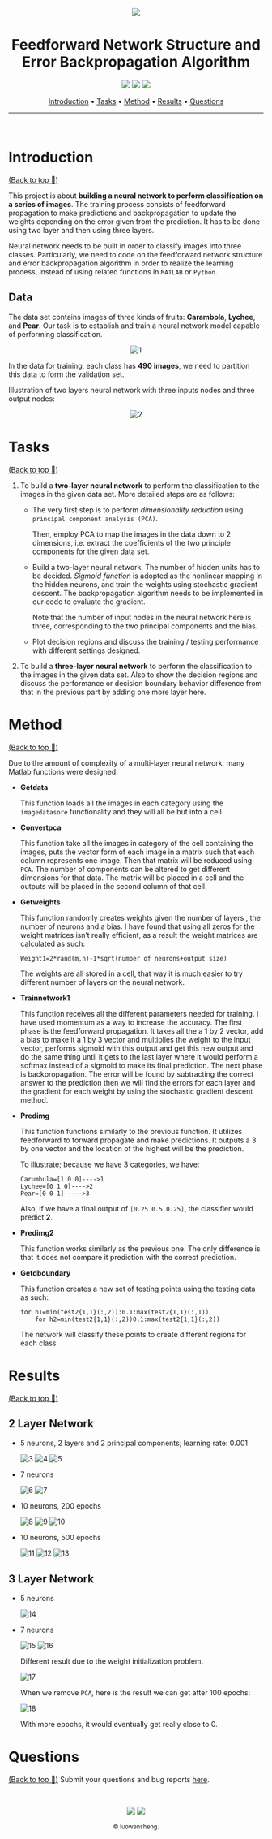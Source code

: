 <p align="center">
    <a href="https://github.com/luowensheng"><img src="https://i.ibb.co/0FmPqfm/logo1a.png"></a>
</p>

<h1 align="center">Feedforward Network Structure and Error Backpropagation Algorithm
</h1>
<p align="center">
    <a href="https://www.mathworks.com/products/matlab.html"><img src="https://img.shields.io/badge/Made with-MATLAB-blue.svg"></a>
    <a href="https://github.com/luowensheng/ML_Feedforward-network-structure-and-error-backpropagation-algorithm/pulse"><img src="https://img.shields.io/badge/Maintained%3F-yes-green.svg"></a>
    <a href="https://github.com/luowensheng"><img src="https://badges.frapsoft.com/os/v2/open-source.svg?v=103"></a>
</p>
<p align="center">
  <a href="#Introduction">Introduction</a> •
  <a href="#Tasks">Tasks</a> •
  <a href="#Method">Method</a> •
  <a href="#Results">Results</a> •
  <a href="#Questions">Questions</a>
</p>

___

<br>

# Introduction
[(Back to top :arrow_up_small:)](#Feedforward-Network-Structure-and-Error-Backpropagation-Algorithm)

This project is about **building a neural network to perform classification on a series of images**. The training process consists of feedforward propagation to make predictions and backpropagation to update the weights depending on the error given from the prediction. It has to be done using two layer and then using three layers. 

Neural network needs to be built in order to classify images into three classes. Particularly, we need to code on the feedforward network structure and error backpropagation algorithm in order to realize the learning process, instead of using related functions in ```MATLAB``` or ```Python```.


## Data
The data set contains images of three kinds of fruits: **Carambola**, **Lychee**, and **Pear**. Our task is to establish and train a neural network model capable of performing classification.
<p align="center"><img src="https://i.ibb.co/tLRQbqQ/1.jpg" alt="1" border="0"></a> </p>

In the data for training, each class has **490 images**, we need to partition this data to form the validation set.

Illustration of two layers neural network with three inputs nodes and three output nodes:
<p align="center"><img src="https://i.ibb.co/SxkyDyM/2.jpg" alt="2" border="0">

# Tasks
[(Back to top :arrow_up_small:)](#Feedforward-Network-Structure-and-Error-Backpropagation-Algorithm)
1.  To build a **two-layer neural network** to perform the classification to the images in the given data set. More detailed steps are as follows:

    * The very first step is to perform *dimensionality reduction* using ```principal component analysis (PCA)```.
    
        Then, employ PCA to map the images in the data down to 2 dimensions, i.e. extract the coefficients of the two principle components for the given data set. 

    * Build a two-layer neural network. The number of hidden units has to be decided. *Sigmoid function* is adopted as the nonlinear mapping in the hidden neurons, and train the weights using stochastic gradient descent. The backpropagation algorithm needs to be implemented in our code to evaluate the gradient.
        
        Note that the number of input nodes in the neural network here is three, corresponding to the two principal components and the bias.

    * Plot decision regions and discuss the training / testing performance with different settings designed.


2. To build a **three-layer neural network** to perform the classification to the images in the given data set. Also to show the decision regions and discuss the performance or decision boundary behavior difference from that in the previous part by adding one more layer here.

# Method
[(Back to top :arrow_up_small:)](#Feedforward-Network-Structure-and-Error-Backpropagation-Algorithm)

Due to the amount of complexity of a multi-layer neural network, many Matlab functions were designed:

* **Getdata**
    
    This function loads all the images in each category using the ```imagedatasore``` functionality and they will all be but into a cell.

* **Convertpca**

    This function take all the images in category of the cell containing the images, puts the vector form of each image in a matrix such that each column represents one image. Then that matrix will be reduced using ```PCA```. The number of components can be altered to get different dimensions for that data. The matrix will be placed in a cell and the outputs will be placed in the second column of that cell.

* **Getweights**
    
    This function randomly creates weights given the number of layers , the number of neurons and a bias. I have found that using all zeros for the weight matrices isn’t really efficient, as a result the weight matrices are calculated as such:
    ```
    Weight1=2*rand(m,n)-1*sqrt(number of neurons+output size)
    ```
    The weights are all stored in a cell, that way it is much easier to try different number of layers on the neural network.

* **Trainnetwork1**
    
    This function receives all the different parameters needed for training. I have used momentum as a way to increase the accuracy. The first phase is the feedforward propagation. It takes all the a 1 by 2 vector, add a bias to make it a 1 by 3 vector and multiplies the weight to the input vector, performs sigmoid with this output and get this new output and do the same thing until it gets to the last layer where it would perform a softmax instead of a sigmoid to make its final prediction. The next phase is backpropagation. The error will be found by subtracting the correct answer to the prediction then we will find the errors for each layer and the gradient for each weight by using the stochastic gradient descent method.

* **Predimg**
    
    This function functions similarly to the previous function. It utilizes feedforward to forward propagate and make predictions. It outputs a 3 by one vector and the location of the highest will be the prediction.

    To illustrate; because we have 3 categories, we have:
    ```
    Carumbula=[1 0 0]---->1
    Lychee=[0 1 0]---->2
    Pear=[0 0 1]----->3
    ```
    Also, if we have a final output of ```[0.25 0.5 0.25]```, the classifier would predict **2**.

* **Predimg2**
    
    This function works similarly as the previous one. The only difference is that it does not compare it prediction with the correct prediction.

* **Getdboundary**

    This function creates a new set of testing points using the testing data as such:
    ```
    for h1=min(test2{1,1}(:,2)):0.1:max(test2{1,1}(:,1))
        for h2=min(test2{1,1}(:,2))0.1:max(test2{1,1}(:,2))
    ```
    The network will classify these points to create different regions for each class.

# Results
[(Back to top :arrow_up_small:)](#Feedforward-Network-Structure-and-Error-Backpropagation-Algorithm)

## 2 Layer Network

* 5 neurons, 2 layers and 2 principal components; learning rate: 0.001

    <img src="https://i.ibb.co/gJNtv9v/3.jpg" alt="3" border="0"></a>
    <img src="https://i.ibb.co/m0CpHGS/4.jpg" alt="4" border="0"></a>
    <img src="https://i.ibb.co/xJVbBZL/5.jpg" alt="5" border="0"></a>

* 7 neurons

    <img src="https://i.ibb.co/HtqBKvB/6.jpg" alt="6" border="0"></a>
    <img src="https://i.ibb.co/NLVMPLb/7.jpg" alt="7" border="0"></a>

* 10 neurons, 200 epochs

    <img src="https://i.ibb.co/nQrzC9m/8.jpg" alt="8" border="0"></a>
    <img src="https://i.ibb.co/qFQnvM0/9.jpg" alt="9" border="0"></a>
    <img src="https://i.ibb.co/0FFJRfZ/10.jpg" alt="10" border="0"></a>

* 10 neurons, 500 epochs

    <img src="https://i.ibb.co/LgG80jL/11.jpg" alt="11" border="0"></a>
    <img src="https://i.ibb.co/6gkkzgd/12.jpg" alt="12" border="0"></a>
    <img src="https://i.ibb.co/x7Nt2H5/13.jpg" alt="13" border="0"></a>

## 3 Layer Network
* 5 neurons

    <img src="https://i.ibb.co/55d87zL/14.jpg" alt="14" border="0"></a>

* 7 neurons

    <img src="https://i.ibb.co/M8Q5bmd/15.jpg" alt="15" border="0"></a>
    <img src="https://i.ibb.co/z57C3Zt/16.jpg" alt="16" border="0"></a>
    
     Different result due to the weight initialization problem.

    <img src="https://i.ibb.co/m8YbBY5/17.jpg" alt="17" border="0"></a>

    When we remove ```PCA```, here is the result we can get after 100 epochs:

    <img src="https://i.ibb.co/2jvkcTg/18.jpg" alt="18" border="0"></a>

    With more epochs, it would eventually get really close to 0.


# Questions
[(Back to top :arrow_up_small:)](#Feedforward-Network-Structure-and-Error-Backpropagation-Algorithm)
Submit your questions and bug reports [here](https://github.com/luowensheng/Natural-Language-Processing-Grammatical-Error-Correction-/issues).


<br>
<p align="center">
    <img src="https://forthebadge.com/images/badges/built-by-developers.svg"> <img src="https://forthebadge.com/images/badges/uses-git.svg"></a>
<p align="center">  
  <sub>© luowensheng.
  </a></p>
